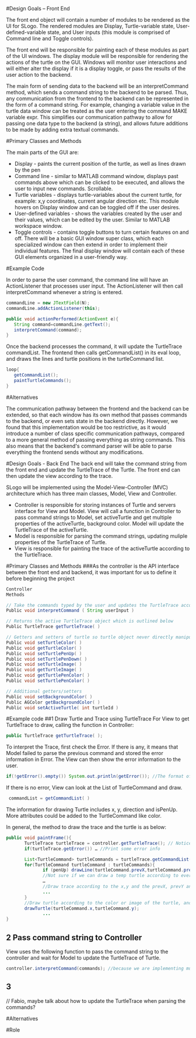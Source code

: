#Design Goals  – Front End

The front end object will contain a number of modules to be rendered as the UI for SLogo. The rendered modules are Display, Turtle-variable state, User-defined-variable state, and User inputs (this module is comprised of Command line and Toggle controls).  

The front end will be responsible for painting each of these modules as part of the UI windows. The display module will be responsible for rendering the actions of the turtle on the GUI. Windows will monitor user interactions and will either alter the display if it is a display toggle, or pass the results of the user action to the backend. 

The main form of sending data to the backend will be an interpretCommand method, which sends a command string to the backend to be parsed. Thus, any communication from the frontend to the backend can be represented in the form of a command string. For example, changing a variable value in the turtle data window can be treated as the user entering the command MAKE variable expr. This simplifies our communication pathway to allow for passing one data type to the backend (a string), and allows future additions to be made by adding extra textual commands.

#Primary Classes and Methods
	
The main parts of the GUI are:
* Display - paints the current position of the turtle, as well as lines drawn by the pen
* Command line - similar to MATLAB command window, displays past commands above which can be clicked to be executed, and allows the user to input new commands. Scrollable.
* Turtle variables - displays turtle-variables about the current turtle, for example: x,y coordinates, current angular direction etc. This module hovers on Display window and can be toggled off if the user desires.
* User-defined variables - shows the variables created by the user and their values, which can be edited by the user. Similar to MATLAB workspace window.
* Toggle controls - contains toggle buttons to turn certain features on and off.
There will be a basic GUI window super class, which each specialized window can then extend in order to implement their individual features. The final display window will contain each of these GUI elements organized in a user-friendly way.

#Example Code

In order to parse the user command, the command line will have an ActionListener that processes user input. The ActionListener will then call interpretCommand whenever a string is entered.

```java
commandLine = new JTextField(N);
commandLine.addActionListener(this);

public void actionPerformed(ActionEvent e){
   String command=commandLine.getText();
   interpretCommand(command);
}
```
Once the backend processes the command, it will update the TurtleTrace commandList. The frontend then calls getCommandList() in its eval loop, and draws the lines and turtle positions in the turtleCommand list.
```java
loop{
   getCommandList();
   paintTurtleCommands();
}
```
#Alternatives

The communication pathway between the frontend and the backend can be extended, so that each window has its own method that passes commands to the backend, or even sets state in the backend directly. However, we found that this implementation would be too restrictive, as it would introduce a number of class specific communication pathways, compared to a more general method of passing everything as string commands. This also means that the backend's command parser will be able to parse everything the frontend sends without any modifications.


#Design Goals - Back End
The back end will take the command string from the front end and update the TurtleTrace of the Turtle. The front end can then update the view according to the trace.

SLogo will be implemented using the Model-View-Controller (MVC) architecture which has three main classes, Model, View and Controller. 
* Controller is responsible for storing instances of Turtle and servers interface for View and Model. View will call a function in Controller to pass command strings to Model, set activeTurtle and get multiple properties of the activeTurtle, background color.  Model will update the TurtleTrace of the activeTurtle.
* Model is responsible for parsing the command strings, updating muliple properties of the TurtleTrace of Turtle.
* View is responsible for painting the trace of the activeTurtle according to the TurtleTrace.

#Primary Classes and Methods
###As the controller is the API interface between the front end and backend, it was important for us to define it before beginning the project

```java
Controller
Methods

// Take the commands typed by the user and updates the TurtleTrace accordingly.
Public void interpretCommand ( String userInput )

// Returns the active TurtleTrace object which is outlined below
Public TurtleTrace getTurtleTrace( )

// Getters and setters of turtle so turtle object never directly manipulated by view
Public void setTurtleColor( )
Public void getTurtleColor( )
Public void setTurtlePenUp( )
Public void setTurtlePenDown( )
Public void setTurtleImage( )
Public void getTurtleImage( )
Public void getTurtlePenColor( )
Public void setTurtlePenColor( )

// Additional getters/setters
Public void setBackgroundColor( )
Public AGColor getBackgroundColor( )
Public void setActiveTurtle( int turtleId )
```

#Example code
##1 Draw Turtle and Trace using TurtleTrace 
For View to get TurtleTrace to draw, calling the function in Controller:
```java
public TurtleTrace getTurtleTrace( );
```
To interpret the Trace, first check the Error. If there is any, it means that Model failed to parse the previous command and stored the error information in Error. The View can then show the error information to the user.
```java
if(!getError().empty()) System.out.println(getError()); //The format of Error is not decided yet, may be String.
```
If there is no error, View can look at the List of TurtleCommand and draw.
```java
 commandList = getCommandList( )
```
The information for drawing Turtle includes x, y, direction and isPenUp. More attributes could be added to the TurtleCommand like color.

In general, the method to draw the trace and the turtle is as below:
```java
public void paintFrame(){
       TurtleTrace turtleTrace = controller.getTurtleTrace(); // Notice that the return value could extend to List of TurtleTrace, then need to draw multiple turtle and traces
       if(turtleTrace.getError()) … //Print some error info

       List<TurtleCommand> turtleCommands = turtleTrace.getCommandList( );
       for(TurtleCommand turtleCommand : turtleCommands){
       	      if (penUp) drawLine(turtleCommand.prevX,turtleCommand.prevY,turtleCommand.x,turtleCommand.y);
              //Not sure if we can draw a temp turtle according to every x,y,direction and disappear after we draw the next position to do the animation? 
              …
              //Draw trace according to the x,y and the prevX, prevY and isPenUp
              ...
       }
       //Draw turtle according to the color or image of the turtle, and x,y,direction in turtleCommand
       drawTurtle(turtleCommand.x,turtleCommand.y);
              ...
}
```

## 2 Pass command string to Controller
View uses the following function to pass the command string to the controller and wait for Model to update the TurtleTrace of Turtle.

```java
controller.interpretCommand(commands); //because we are implementing multithreaded program, the view will have to wait for the function complete
```

## 3
 // Fabio, maybe talk about how to update the TurtleTrace when parsing the commands?

#Alternatives

#Role


